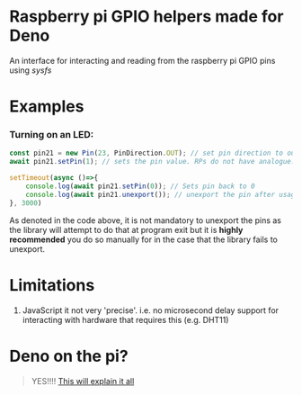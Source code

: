 # Raspberry pi GPIO helpers made for Deno
An interface for interacting and reading from the raspberry pi GPIO pins using *sysfs*


# Examples
### Turning on an LED:
```TypeScript
const pin21 = new Pin(23, PinDirection.OUT); // set pin direction to out. will auto-export the pin
await pin21.setPin(1); // sets the pin value. RPs do not have analogue: 1 for HIGH 0 for LOW

setTimeout(async ()=>{
    console.log(await pin21.setPin(0)); // Sets pin back to 0
    console.log(await pin21.unexport()); // unexport the pin after usage. can be done automatically
}, 3000)
```
As denoted in the code above, it is not mandatory to unexport the pins as the library will attempt to do that at program exit but it is **highly recommended** you do so manually for in the case that the library fails to unexport.

# Limitations
1. JavaScript it not very 'precise'. i.e. no microsecond delay support for interacting with hardware that requires this (e.g. DHT11)

# Deno on the pi?
> YES!!!!
[This will explain it all](https://github.com/LukeChannings/deno-arm64)